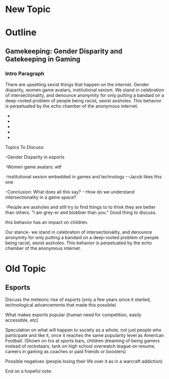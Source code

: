 # New Topic

# Outline

## Gamekeeping: Gender Disparity and Gatekeeping in Gaming

### Intro Paragraph
There are upsetting sexist things that happen on the internet. Gender disparity, women game avatars, institutional sexism. We stand in celebration of intersectionality, and denounce anonymity for only putting a bandaid on a deep-rooted problem of people being racist, sexist assholes. This behavior is perpetuated by the echo chamber of the anonymous internet.

-
-
-
-
-

Topics To Discuss:

-Gender Disparity in esports

-Women game avatars: wtf

-Institutional sexism embedded in games and technology
--Jacob likes this one

-Conclusion: What does all this say?
--How do we understand intersectionality in a game space?

-People are assholes and still try to find things to to think they are better than others. "I am grey-er and blobbier than you." Good thing to discuss.

this behavior has an impact on children.

Our stance- we stand in celebration of intersectionality, and denounce anonymity for only putting a bandaid on a deep-rooted problem of people being racist, sexist assholes. This behavior is perpetuated by the echo chamber of the anonymous internet.



# Old Topic

## Esports

Discuss the meteoric rise of esports (only a few years since it started, technological advancements that made this possible)

What makes esports popular (human need for competition, easily accessible, etc)

Speculation on what will happen to society as a whole, not just people who participate and like it, once it reaches the same popularity level as American Football. (Shown on tvs at sports bars, children dreaming of being gamers instead of rockstaars, tank on high school overwatch league on resume, careers in gaming as coaches or paid friends or boosters)

Possible negatives (people losing their life over it as in a warcraft addiction)

End on a hopeful note.
